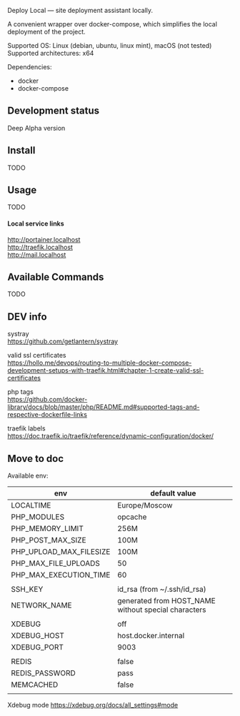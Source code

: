 Deploy Local — site deployment assistant locally.

A convenient wrapper over docker-compose, which simplifies the local deployment of the project.

Supported OS: Linux (debian, ubuntu, linux mint), macOS (not tested)  
Supported architectures: x64

Dependencies:

- docker
- docker-compose

## Development status

Deep Alpha version

## Install

TODO

## Usage

TODO

#### Local service links

http://portainer.localhost  
http://traefik.localhost  
http://mail.localhost

## Available Commands

TODO

## DEV info

systray  
https://github.com/getlantern/systray

valid ssl certificates  
https://hollo.me/devops/routing-to-multiple-docker-compose-development-setups-with-traefik.html#chapter-1-create-valid-ssl-certificates

php tags  
https://github.com/docker-library/docs/blob/master/php/README.md#supported-tags-and-respective-dockerfile-links

traefik labels  
https://doc.traefik.io/traefik/reference/dynamic-configuration/docker/

## Move to doc

Available env:

| env                     | default value                                     |
|-------------------------|---------------------------------------------------|
| LOCALTIME               | Europe/Moscow                                      |
| PHP_MODULES             | opcache                                            |
| PHP_MEMORY_LIMIT        | 256M                                               |
| PHP_POST_MAX_SIZE       | 100M                                               |
| PHP_UPLOAD_MAX_FILESIZE | 100M                                               |
| PHP_MAX_FILE_UPLOADS    | 50                                                 |
| PHP_MAX_EXECUTION_TIME  | 60                                                 |
|                         |                                                    |
| SSH_KEY                 | id_rsa (from ~/.ssh/id_rsa)                        |
| NETWORK_NAME            | generated from HOST_NAME without special characters |
|                         |                                                    |
| XDEBUG                  | off                                                |
| XDEBUG_HOST             | host.docker.internal                               |
| XDEBUG_PORT             | 9003                                               |
|                         |                                                    |
| REDIS                   | false                                              |
| REDIS_PASSWORD          | pass                                               |
| MEMCACHED               | false                                              |
|                         |                                                    |

Xdebug mode https://xdebug.org/docs/all_settings#mode
